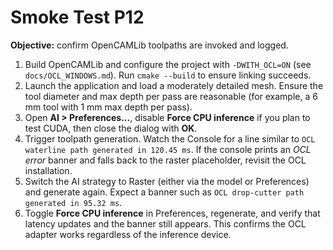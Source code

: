 # Smoke Test P12

**Objective:** confirm OpenCAMLib toolpaths are invoked and logged.

1. Build OpenCAMLib and configure the project with `-DWITH_OCL=ON` (see `docs/OCL_WINDOWS.md`). Run `cmake --build` to ensure linking succeeds.
2. Launch the application and load a moderately detailed mesh. Ensure the tool diameter and max depth per pass are reasonable (for example, a 6 mm tool with 1 mm max depth per pass).
3. Open **AI > Preferences...**, disable **Force CPU inference** if you plan to test CUDA, then close the dialog with **OK**.
4. Trigger toolpath generation. Watch the Console for a line similar to `OCL waterline path generated in 120.45 ms`. If the console prints an *OCL error* banner and falls back to the raster placeholder, revisit the OCL installation.
5. Switch the AI strategy to Raster (either via the model or Preferences) and generate again. Expect a banner such as `OCL drop-cutter path generated in 95.32 ms`.
6. Toggle **Force CPU inference** in Preferences, regenerate, and verify that latency updates and the banner still appears. This confirms the OCL adapter works regardless of the inference device.

